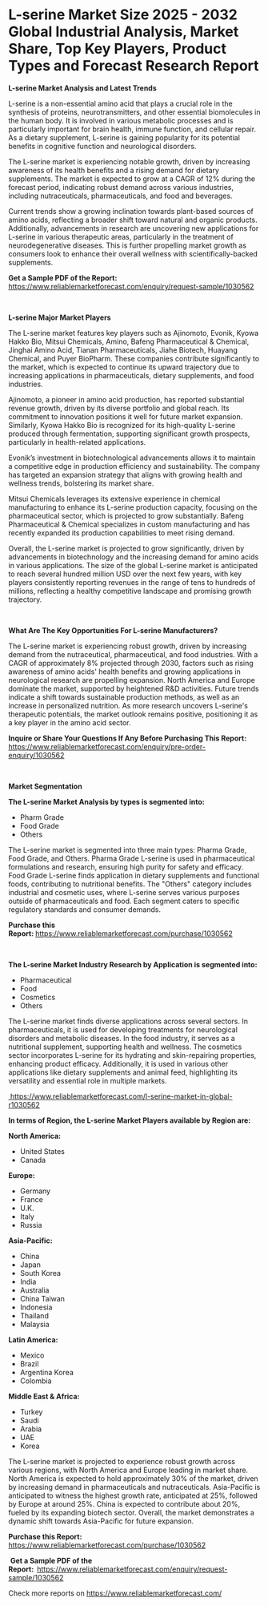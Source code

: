 <p><h1>L-serine Market Size 2025 - 2032 Global Industrial Analysis, Market Share, Top Key Players, Product Types and Forecast Research Report</h1></p><p><strong>L-serine Market Analysis and Latest Trends</strong></p>
<p><p>L-serine is a non-essential amino acid that plays a crucial role in the synthesis of proteins, neurotransmitters, and other essential biomolecules in the human body. It is involved in various metabolic processes and is particularly important for brain health, immune function, and cellular repair. As a dietary supplement, L-serine is gaining popularity for its potential benefits in cognitive function and neurological disorders.</p><p>The L-serine market is experiencing notable growth, driven by increasing awareness of its health benefits and a rising demand for dietary supplements. The market is expected to grow at a CAGR of 12% during the forecast period, indicating robust demand across various industries, including nutraceuticals, pharmaceuticals, and food and beverages. </p><p>Current trends show a growing inclination towards plant-based sources of amino acids, reflecting a broader shift toward natural and organic products. Additionally, advancements in research are uncovering new applications for L-serine in various therapeutic areas, particularly in the treatment of neurodegenerative diseases. This is further propelling market growth as consumers look to enhance their overall wellness with scientifically-backed supplements.</p></p>
<p><strong>Get a Sample PDF of the Report:&nbsp;</strong> <a href="https://www.reliablemarketforecast.com/enquiry/request-sample/1030562?utm_campaign=3299&utm_medium=2&utm_source=Github&utm_content=ia&utm_term=21032025&utm_id=l-serine">https://www.reliablemarketforecast.com/enquiry/request-sample/1030562</a></p>
<p>&nbsp;</p>
<p><strong>L-serine Major Market Players</strong></p>
<p><p>The L-serine market features key players such as Ajinomoto, Evonik, Kyowa Hakko Bio, Mitsui Chemicals, Amino, Bafeng Pharmaceutical & Chemical, Jinghai Amino Acid, Tianan Pharmaceuticals, Jiahe Biotech, Huayang Chemical, and Puyer BioPharm. These companies contribute significantly to the market, which is expected to continue its upward trajectory due to increasing applications in pharmaceuticals, dietary supplements, and food industries.</p><p>Ajinomoto, a pioneer in amino acid production, has reported substantial revenue growth, driven by its diverse portfolio and global reach. Its commitment to innovation positions it well for future market expansion. Similarly, Kyowa Hakko Bio is recognized for its high-quality L-serine produced through fermentation, supporting significant growth prospects, particularly in health-related applications.</p><p>Evonik’s investment in biotechnological advancements allows it to maintain a competitive edge in production efficiency and sustainability. The company has targeted an expansion strategy that aligns with growing health and wellness trends, bolstering its market share.</p><p>Mitsui Chemicals leverages its extensive experience in chemical manufacturing to enhance its L-serine production capacity, focusing on the pharmaceutical sector, which is projected to grow substantially. Bafeng Pharmaceutical & Chemical specializes in custom manufacturing and has recently expanded its production capabilities to meet rising demand.</p><p>Overall, the L-serine market is projected to grow significantly, driven by advancements in biotechnology and the increasing demand for amino acids in various applications. The size of the global L-serine market is anticipated to reach several hundred million USD over the next few years, with key players consistently reporting revenues in the range of tens to hundreds of millions, reflecting a healthy competitive landscape and promising growth trajectory.</p></p>
<p>&nbsp;</p>
<p><strong>What Are The Key Opportunities For L-serine Manufacturers?</strong></p>
<p><p>The L-serine market is experiencing robust growth, driven by increasing demand from the nutraceutical, pharmaceutical, and food industries. With a CAGR of approximately 8% projected through 2030, factors such as rising awareness of amino acids' health benefits and growing applications in neurological research are propelling expansion. North America and Europe dominate the market, supported by heightened R&D activities. Future trends indicate a shift towards sustainable production methods, as well as an increase in personalized nutrition. As more research uncovers L-serine's therapeutic potentials, the market outlook remains positive, positioning it as a key player in the amino acid sector.</p></p>
<p><strong>Inquire or Share Your Questions If Any Before Purchasing This Report:</strong> <a href="https://www.reliablemarketforecast.com/enquiry/pre-order-enquiry/1030562?utm_campaign=3299&utm_medium=2&utm_source=Github&utm_content=ia&utm_term=21032025&utm_id=l-serine">https://www.reliablemarketforecast.com/enquiry/pre-order-enquiry/1030562</a></p>
<p>&nbsp;</p>
<p><strong>Market Segmentation</strong></p>
<p><strong>The L-serine Market Analysis by types is segmented into:</strong></p>
<p><ul><li>Pharm Grade</li><li>Food Grade</li><li>Others</li></ul></p>
<p><p>The L-serine market is segmented into three main types: Pharma Grade, Food Grade, and Others. Pharma Grade L-serine is used in pharmaceutical formulations and research, ensuring high purity for safety and efficacy. Food Grade L-serine finds application in dietary supplements and functional foods, contributing to nutritional benefits. The "Others" category includes industrial and cosmetic uses, where L-serine serves various purposes outside of pharmaceuticals and food. Each segment caters to specific regulatory standards and consumer demands.</p></p>
<p><strong>Purchase this Report:&nbsp;</strong><a href="https://www.reliablemarketforecast.com/purchase/1030562?utm_campaign=3299&utm_medium=2&utm_source=Github&utm_content=ia&utm_term=21032025&utm_id=l-serine">https://www.reliablemarketforecast.com/purchase/1030562</a></p>
<p>&nbsp;</p>
<p><strong>The L-serine Market Industry Research by Application is segmented into:</strong></p>
<p><ul><li>Pharmaceutical</li><li>Food</li><li>Cosmetics</li><li>Others</li></ul></p>
<p><p>The L-serine market finds diverse applications across several sectors. In pharmaceuticals, it is used for developing treatments for neurological disorders and metabolic diseases. In the food industry, it serves as a nutritional supplement, supporting health and wellness. The cosmetics sector incorporates L-serine for its hydrating and skin-repairing properties, enhancing product efficacy. Additionally, it is used in various other applications like dietary supplements and animal feed, highlighting its versatility and essential role in multiple markets.</p></p>
<p><a href="https://www.reliablemarketforecast.com/l-serine-market-in-global-r1030562?utm_campaign=3299&utm_medium=2&utm_source=Github&utm_content=ia&utm_term=21032025&utm_id=l-serine">&nbsp;https://www.reliablemarketforecast.com/l-serine-market-in-global-r1030562</a></p>
<p><strong>In terms of Region, the L-serine Market Players available by Region are:</strong></p>
<p>
    <p> <strong> North America: </strong>
        <ul>
            <li>United States</li>
            <li>Canada</li>
        </ul>
        </p> 
    <p> <strong> Europe: </strong>
        <ul>
            <li>Germany</li>
            <li>France</li>
            <li>U.K.</li>
            <li>Italy</li>
            <li>Russia</li>
        </ul>
        </p> 
    <p> <strong> Asia-Pacific: </strong>
        <ul>
            <li>China</li>
            <li>Japan</li>
            <li>South Korea</li>
            <li>India</li>
            <li>Australia</li>
            <li>China Taiwan</li>
            <li>Indonesia</li>
            <li>Thailand</li>
            <li>Malaysia</li>
        </ul>
        </p> 
    <p> <strong> Latin America: </strong>
        <ul>
            <li>Mexico</li>
            <li>Brazil</li>
            <li>Argentina Korea</li>
            <li>Colombia</li>
        </ul>
        </p> 
    <p> <strong> Middle East & Africa: </strong>
        <ul>
            <li>Turkey</li>
            <li>Saudi</li>
            <li>Arabia</li>
            <li>UAE</li>
            <li>Korea</li>
        </ul>
    </p>
    </p>
<p><p>The L-serine market is projected to experience robust growth across various regions, with North America and Europe leading in market share. North America is expected to hold approximately 30% of the market, driven by increasing demand in pharmaceuticals and nutraceuticals. Asia-Pacific is anticipated to witness the highest growth rate, anticipated at 25%, followed by Europe at around 25%. China is expected to contribute about 20%, fueled by its expanding biotech sector. Overall, the market demonstrates a dynamic shift towards Asia-Pacific for future expansion.</p></p>
<p><strong>Purchase this Report: </strong><a href="https://www.reliablemarketforecast.com/purchase/1030562?utm_campaign=3299&utm_medium=2&utm_source=Github&utm_content=ia&utm_term=21032025&utm_id=l-serine">https://www.reliablemarketforecast.com/purchase/1030562</a></p>
<p>&nbsp;<strong>Get a Sample PDF of the Report:&nbsp;&nbsp;</strong><a href="https://www.reliablemarketforecast.com/enquiry/request-sample/1030562?utm_campaign=3299&utm_medium=2&utm_source=Github&utm_content=ia&utm_term=21032025&utm_id=l-serine">https://www.reliablemarketforecast.com/enquiry/request-sample/1030562</a></p>
<p><strong></strong></p>
<p>Check more reports on <a href="https://www.reliablemarketforecast.com/?utm_campaign=3299&utm_medium=2&utm_source=Github&utm_content=ia&utm_term=21032025&utm_id=l-serine">https://www.reliablemarketforecast.com/</a></p>